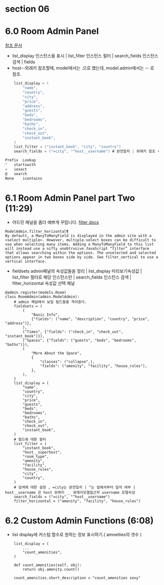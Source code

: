# section 06

# 6.0 Room Admin Panel

[참조 문서 ](https://docs.djangoproject.com/en/2.2/ref/contrib/admin/#django.contrib.admin.ModelAdmin.search_fields)

- list_display 인스턴스들 표시 | list_filter 인스턴스 필터 | search_fields 인스턴스 검색 | fields
- host--외래키 참조할때, model에서는 .으로 했는데, model.admin에서는 -- 로 참조.

```cs
    list_display = (
        "name",
        "country",
        "city",
        "price",
        "address",
        "guests",
        "beds",
        "bedrooms",
        "baths",
        "check_in",
        "check_out",
        "instant_book",
    )
    list_filter = ("instant_book", "city", "country")
    search_fields = ("=city", "^host__username") # 완전일치 | 외래키 참조 + 시작 일치.

```

```cs
Prefix	Lookup
^	startswith
=	iexact
@	search
None	icontains
```

# 6.1 Room Admin Panel part Two (11:29)

- 어드민 패널을 좀더 예쁘게 꾸밈니다.
  [filter docs](https://docs.djangoproject.com/en/2.2/ref/contrib/admin/#django.contrib.admin.ModelAdmin.filter_horizontal)

```
ModelAdmin.filter_horizontal¶
By default, a ManyToManyField is displayed in the admin site with a <select multiple>. However, multiple-select boxes can be difficult to use when selecting many items. Adding a ManyToManyField to this list will instead use a nifty unobtrusive JavaScript “filter” interface that allows searching within the options. The unselected and selected options appear in two boxes side by side. See filter_vertical to use a vertical interface.

```

- fieldsets admin패널의 속성값들을 정리 | list_display 미리보기속성값 | list_filter 필터로 해당 인스턴스만 | search_fields 인스턴스 검색 | filter_horizontal 속성값 선택 패널

```
@admin.register(models.Room)
class RoomAdmin(admin.ModelAdmin):
    # admin 패널에서 보일 필드들을 적어준다.
    fieldsets = (
        (
            "Basic Info",
            {"fields": ("name", "description", "country", "price", "address")},
        ),
        ("Times", {"fields": ("check_in", "check_out", "instant_book")}),
        ("Spaces", {"fields": ("guests", "beds", "bedrooms", "baths")}),
        (
            "More About the Space",
            {
                "classes": ("collapse",),
                "fields": ("amenity", "facility", "house_rules"),
            },
        ),
    )
    list_display = (
        "name",
        "country",
        "city",
        "price",
        "guests",
        "beds",
        "bedrooms",
        "baths",
        "check_in",
        "check_out",
        "instant_book",
    )
    # 필드에 대한 필터
    list_filter = (
        "instant_book",
        "host__superhost",
        "room_type",
        "amenity",
        "facility",
        "house_rules",
        "city",
        "country",
    )
    # 검색에 대한 설정 , =city는 완전일치 | ^는 앞에서부터 일치 여부 | host__username 은 host 외래키 __ 외래키모델접근자 username 모델속성
    search_fields = ("=city", "^host__username")
    filter_horizontal = ("amenity", "facility", "house_rules")
```

# 6.2 Custom Admin Functions (6:08)

- list display에 커스텀 함수로 원하는 정보 표시하기.( amneities의 갯수 )

```
    list_display = (
        ...
        "count_amenities",
    )

    def count_amenities(self, obj):
        return obj.amenity.count()

    count_amenities.short_description = "count_amenities sexy"

```
